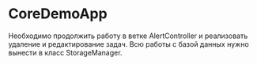 # CoreDemoApp

Необходимо продолжить работу в ветке AlertController и реализовать удаление и редактирование задач. Всю работы с базой данных нужно вынести в класс StorageManager.
